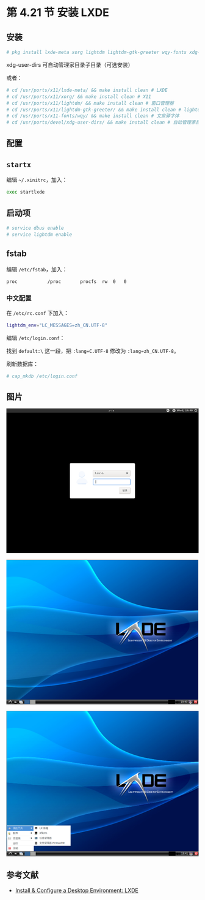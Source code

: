# 第 4.21 节 安装 LXDE

## 安装

```sh
# pkg install lxde-meta xorg lightdm lightdm-gtk-greeter wqy-fonts xdg-user-dirs
```

xdg-user-dirs 可自动管理家目录子目录（可选安装）

或者：

```sh
# cd /usr/ports/x11/lxde-meta/ && make install clean # LXDE
# cd /usr/ports/x11/xorg/ && make install clean # X11
# cd /usr/ports/x11/lightdm/ && make install clean # 窗口管理器
# cd /usr/ports/x11/lightdm-gtk-greeter/ && make install clean # lightdm的用户界面，没有这个无法启动 lightdm
# cd /usr/ports/x11-fonts/wqy/ && make install clean # 文泉驿字体
# cd /usr/ports/devel/xdg-user-dirs/ && make install clean # 自动管理家目录子目录
```

## 配置

## `startx`

编辑 `~/.xinitrc`，加入：

```sh
exec startlxde
```

## 启动项

```sh
# service dbus enable
# service lightdm enable
```

## fstab

编辑 `/etc/fstab`，加入：

```sh
proc           /proc       procfs  rw  0   0
```

### 中文配置

在 `/etc/rc.conf` 下加入：

```sh
lightdm_env="LC_MESSAGES=zh_CN.UTF-8" 
```

编辑 `/etc/login.conf`：

找到 `default:\` 这一段，把 `:lang=C.UTF-8` 修改为 `:lang=zh_CN.UTF-8`。

刷新数据库：

```sh
# cap_mkdb /etc/login.conf
```

## 图片

![FreeBSD 安装 LXDE](../.gitbook/assets/lxde1.png)

![FreeBSD 安装 LXDE](../.gitbook/assets/lxde2.png)

![FreeBSD 安装 LXDE](../.gitbook/assets/lxde3.png)

## 参考文献

- [Install & Configure a Desktop Environment: LXDE](https://wiki.freebsd.org/LXDE)